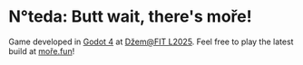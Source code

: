 # N°teda: Butt wait, there's moře!
Game developed in [Godot 4](https://godotengine.org/) at [Džem@FIT L2025](https://itch.io/jam/demfit-l2025).
Feel free to play the latest build at [moře.fun](https://moře.fun)!